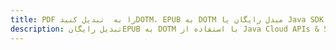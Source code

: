 ---title: PDF را به  تبدیل کنیدDOTM، EPUB به DOTM مبدل رایگان یا Java SDKdescription: تبدیل رایگانEPUB به DOTM با استفاده از Java Cloud APIs & SDK همچنین اسناد PDF را در Cloud ایجاد، ویرایش و رندر کنید.---